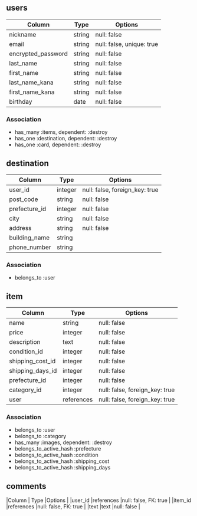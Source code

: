 ## users

|Column            |Type    |Options      |
|------------------|--------|-------------|
| nickname         | string | null: false |
| email            | string | null: false, unique: true |
| encrypted_password | string | null: false |
| last_name        | string | null: false |
| first_name       | string | null: false |
| last_name_kana   | string | null: false |
| first_name_kana  | string | null: false |
| birthday         | date   | null: false |

### Association
- has_many :items, dependent: :destroy
- has_one :destination, dependent: :destroy
- has_one :card, dependent: :destroy



## destination

|Column            |Type     |Options      |
|------------------|---------|-------------|
| user_id          | integer | null: false, foreign_key: true |
| post_code        | string  | null: false |
| prefecture_id    | integer | null: false |
| city             | string  | null: false |
| address          | string  | null: false |
| building_name    | string  |
| phone_number     | string  |

### Association
- belongs_to :user


## item

|Column         |Type     |Options     |
|---------------|---------|------------|
| name          | string  | null: false |
| price         | integer | null: false |
| description   | text    | null: false |
| condition_id  | integer | null: false |
| shipping_cost_id | integer | null: false |
| shipping_days_id | integer | null: false |
| prefecture_id | integer | null: false |
| category_id   | integer | null: false, foreign_key: true |
| user          | references | null: false, foreign_key: true |

### Association
- belongs_to :user
- belongs_to :category
- has_many :images, dependent: :destroy
- belongs_to_active_hash :prefecture
- belongs_to_active_hash :condition
- belongs_to_active_hash :shipping_cost
- belongs_to_active_hash :shipping_days

## comments
|Column   |	Type	    |Options               |
|user_id	|references	|null: false, FK: true |
|item_id	|references	|null: false, FK: true |
|text	    |text	      |null: false           |

